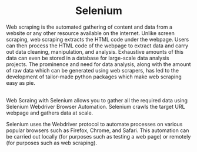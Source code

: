 <h1 align='center'>
  Selenium
  <br>
</h1>
Web scraping is the automated gathering of content and data from a website or any other resource available on the internet. Unlike screen scraping, web scraping extracts the HTML code under the webpage. Users can then process the HTML code of the webpage to extract data and carry out data cleaning, manipulation, and analysis. Exhaustive amounts of this data can even be stored in a database for large-scale data analysis projects. The prominence and need for data analysis, along with the amount of raw data which can be generated using web scrapers, has led to the development of tailor-made python packages which make web scraping easy as pie.<br><br>

Web Scraing with Selenium allows you to gather all the required data using Selenium Webdriver Browser Automation. Selenium crawls the target URL webpage and gathers data at scale.<br>

Selenium uses the Webdriver protocol to automate processes on various popular browsers such as Firefox, Chrome, and Safari. This automation can be carried out locally (for purposes such as testing a web page) or remotely (for purposes such as web scraping).

